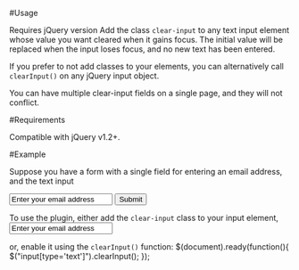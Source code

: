 #Usage

Requires jQuery version Add the class `clear-input` to any text input element whose value you want cleared when it gains focus.  The initial value will be replaced when the input loses focus, and no new text has been entered.

If you prefer to not add classes to your elements, you can alternatively call `clearInput()` on any jQuery input object.

You can have multiple clear-input fields on a single page, and they will not conflict.

#Requirements

Compatible with jQuery v1.2+.

#Example

Suppose you have a form with a single field for entering an email address, and the text input 
    <form>
        <input name="email" value="Enter your email address" type="text" />
        <input type="submit" />
    </form>

To use the plugin, either add the `clear-input` class to your input element,
    <input class="clear-input" name="email" value="Enter your email address" type="text" />

or, enable it using the `clearInput()` function:
    $(document).ready(function(){
        $("input[type='text']").clearInput();
    });

